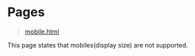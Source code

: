# Pages

>[mobile.html](http://notsnipc.github.io/Pages/mobile.html)

This page states that mobiles(display size) are not supported.

